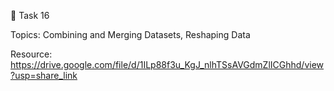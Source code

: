 🛑 Task 16

Topics: Combining and Merging Datasets, Reshaping Data

Resource: https://drive.google.com/file/d/1ILp88f3u_KgJ_nlhTSsAVGdmZlICGhhd/view?usp=share_link